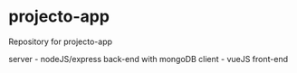 # projecto-app
Repository for projecto-app

server - nodeJS/express back-end with mongoDB
client - vueJS front-end
